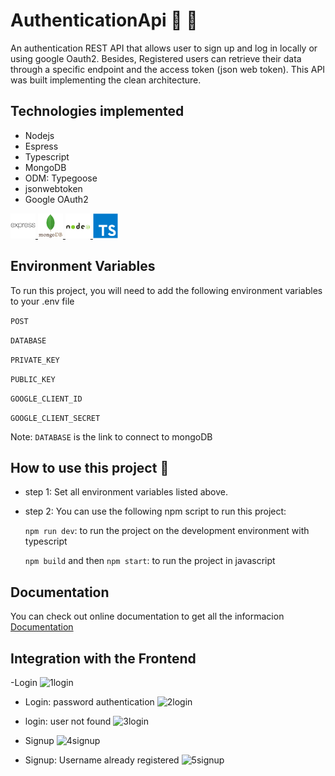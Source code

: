 
# AuthenticationApi :triangular_flag_on_post:	:triangular_flag_on_post:	

An authentication REST API that allows user to sign up and log in locally or using google Oauth2. Besides, Registered users can retrieve their data through a specific endpoint and the access token (json web token). This API was built implementing the clean architecture.


## Technologies implemented

- Nodejs
- Espress
- Typescript
- MongoDB
- ODM: Typegoose
- jsonwebtoken
- Google OAuth2

  

<p align="left"> <a href="https://expressjs.com" target="_blank" rel="noreferrer"> <img src="https://raw.githubusercontent.com/devicons/devicon/master/icons/express/express-original-wordmark.svg" alt="express" width="40" height="40"/> </a> <a href="https://www.mongodb.com/" target="_blank" rel="noreferrer"> <img src="https://raw.githubusercontent.com/devicons/devicon/master/icons/mongodb/mongodb-original-wordmark.svg" alt="mongodb" width="40" height="40"/> </a> <a href="https://nodejs.org" target="_blank" rel="noreferrer"> <img src="https://raw.githubusercontent.com/devicons/devicon/master/icons/nodejs/nodejs-original-wordmark.svg" alt="nodejs" width="40" height="40"/> </a> <a href="https://www.typescriptlang.org/" target="_blank" rel="noreferrer"> <img src="https://raw.githubusercontent.com/devicons/devicon/master/icons/typescript/typescript-original.svg" alt="typescript" width="40" height="40"/> </a> </p>


## Environment Variables

To run this project, you will need to add the following environment variables to your .env file

`POST`

`DATABASE`

`PRIVATE_KEY`

`PUBLIC_KEY`

`GOOGLE_CLIENT_ID`

`GOOGLE_CLIENT_SECRET`

Note: `DATABASE` is the link to connect to mongoDB

## How to use this project 🚀

- step 1: Set all environment variables listed above.

- step 2: You can use the following npm script to run this project:

    `npm run dev`: to run the project on the development environment with typescript

    `npm build` and then `npm start`: to run the project in javascript


## Documentation

You can check out online documentation to get all the informacion
[Documentation](https://documenter.getpostman.com/view/17224019/2s9XxwvDm7)

## Integration with the Frontend

-Login
![1login](https://github.com/santiagoTrivi/authenticationApi-typescript/assets/114887991/1edd1ae9-f62d-4482-9734-9fc1f729437b)

- Login: password authentication
![2login](https://github.com/santiagoTrivi/authenticationApi-typescript/assets/114887991/c2641840-c6ce-4dda-a46d-b331e654b709)

- login: user not found
![3login](https://github.com/santiagoTrivi/authenticationApi-typescript/assets/114887991/b2b9ebd4-52bd-4cee-8f92-a2a56be9b419)

- Signup
![4signup](https://github.com/santiagoTrivi/authenticationApi-typescript/assets/114887991/f50ad062-909a-4f02-b2d5-3b4d7bbb62b4)

- Signup: Username already registered
![5signup](https://github.com/santiagoTrivi/authenticationApi-typescript/assets/114887991/a127863f-e636-40fd-9c5e-4915ef7251c8)


